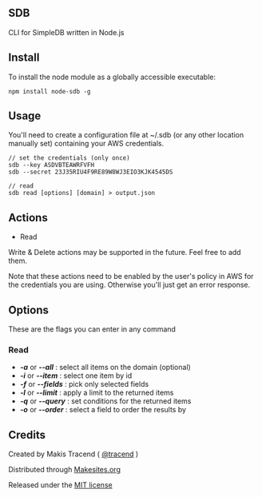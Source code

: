 ## SDB

CLI for SimpleDB written in Node.js


## Install

To install the node module as a globally accessible executable:

```
npm install node-sdb -g
```


## Usage

You'll need to create a configuration file at ~/.sdb (or any other location manually set) containing your AWS credentials.

```
// set the credentials (only once)
sdb --key ASDVBTEAWRFVFH
sdb --secret 23J35RIU4F9RE89W8WJ3EIO3KJK4545DS

// read
sdb read [options] [domain] > output.json
```


## Actions

* Read

Write & Delete actions may be supported in the future. Feel free to add them.

Note that these actions need to be enabled by the user's policy in AWS for the credentials you are using. Otherwise you'll just get an error response.


## Options

These are the flags you can enter in any command

### Read

* ***-a*** or ***--all*** : select all items on the domain (optional)
* ***-i*** or ***--item*** : select one item by id
* ***-f*** or ***--fields*** : pick only selected fields
* ***-l*** or ***--limit*** : apply a limit to the returned items
* ***-q*** or ***--query*** : set conditions for the returned items
* ***-o*** or ***--order*** : select a field to order the results by


## Credits

Created by Makis Tracend ( [@tracend](http://github.com/tracend) )

Distributed through [Makesites.org](http://makesites.org/)

Released under the [MIT license](http://makesites.org/licenses/MIT)
